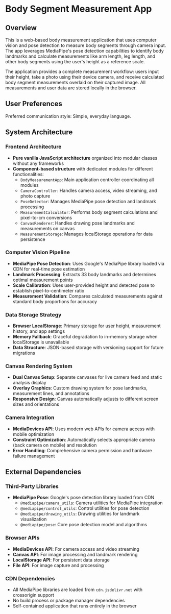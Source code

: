 # Body Segment Measurement App

## Overview

This is a web-based body measurement application that uses computer vision and pose detection to measure body segments through camera input. The app leverages MediaPipe's pose detection capabilities to identify body landmarks and calculate measurements like arm length, leg length, and other body segments using the user's height as a reference scale.

The application provides a complete measurement workflow: users input their height, take a photo using their device camera, and receive calculated body segment measurements overlaid on their captured image. All measurements and user data are stored locally in the browser.

## User Preferences

Preferred communication style: Simple, everyday language.

## System Architecture

### Frontend Architecture
- **Pure vanilla JavaScript architecture** organized into modular classes without any frameworks
- **Component-based structure** with dedicated modules for different functionalities:
  - `BodyMeasurementApp`: Main application controller coordinating all modules
  - `CameraController`: Handles camera access, video streaming, and photo capture
  - `PoseDetector`: Manages MediaPipe pose detection and landmark processing
  - `MeasurementCalculator`: Performs body segment calculations and pixel-to-cm conversions
  - `CanvasRenderer`: Handles drawing pose landmarks and measurements on canvas
  - `MeasurementStorage`: Manages localStorage operations for data persistence

### Computer Vision Pipeline
- **MediaPipe Pose Detection**: Uses Google's MediaPipe library loaded via CDN for real-time pose estimation
- **Landmark Processing**: Extracts 33 body landmarks and determines optimal measurement points
- **Scale Calibration**: Uses user-provided height and detected pose to establish pixel-to-centimeter ratio
- **Measurement Validation**: Compares calculated measurements against standard body proportions for accuracy

### Data Storage Strategy
- **Browser LocalStorage**: Primary storage for user height, measurement history, and app settings
- **Memory Fallback**: Graceful degradation to in-memory storage when localStorage is unavailable
- **Data Structure**: JSON-based storage with versioning support for future migrations

### Canvas Rendering System
- **Dual Canvas Setup**: Separate canvases for live camera feed and static analysis display
- **Overlay Graphics**: Custom drawing system for pose landmarks, measurement lines, and annotations
- **Responsive Design**: Canvas automatically adjusts to different screen sizes and orientations

### Camera Integration
- **MediaDevices API**: Uses modern web APIs for camera access with mobile optimization
- **Constraint Optimization**: Automatically selects appropriate camera (back camera on mobile) and resolution
- **Error Handling**: Comprehensive camera permission and hardware failure management

## External Dependencies

### Third-Party Libraries
- **MediaPipe Pose**: Google's pose detection library loaded from CDN
  - `@mediapipe/camera_utils`: Camera utilities for MediaPipe integration
  - `@mediapipe/control_utils`: Control utilities for pose detection
  - `@mediapipe/drawing_utils`: Drawing utilities for landmark visualization
  - `@mediapipe/pose`: Core pose detection model and algorithms

### Browser APIs
- **MediaDevices API**: For camera access and video streaming
- **Canvas API**: For image processing and landmark rendering
- **LocalStorage API**: For persistent data storage
- **File API**: For image capture and processing

### CDN Dependencies
- All MediaPipe libraries are loaded from `cdn.jsdelivr.net` with crossorigin support
- No build process or package manager dependencies
- Self-contained application that runs entirely in the browser